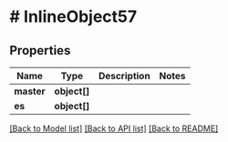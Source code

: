 # # InlineObject57

## Properties

Name | Type | Description | Notes
------------ | ------------- | ------------- | -------------
**master** | **object[]** |  |
**es** | **object[]** |  |

[[Back to Model list]](../../README.md#models) [[Back to API list]](../../README.md#endpoints) [[Back to README]](../../README.md)
